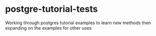 # postgre-tutorial-tests

Working through postgres tutorial examples to learn new methods then expanding on the examples for other uses
